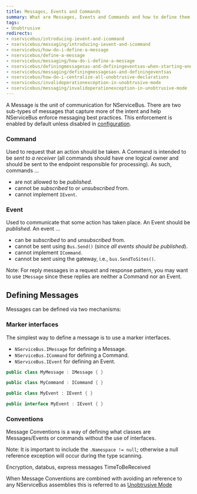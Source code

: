 ```yaml
---
title: Messages, Events and Commands
summary: What are Messages, Events and Commands and how to define them.
tags: 
- Unobtrusive
redirects:
- nservicebus/introducing-ievent-and-icommand
- nservicebus/messaging/introducing-ievent-and-icommand
- nservicebus/how-do-i-define-a-message
- nservicebus/define-a-message
- nservicebus/messaging/how-do-i-define-a-message
- nservicebus/definingmessagesas-and-definingeventsas-when-starting-endpoint
- nservicebus/messaging/definingmessagesas-and-definingeventsas
- nservicebus/how-do-i-centralize-all-unobtrusive-declarations
- nservicebus/invalidoperationexception-in-unobtrusive-mode
- nservicebus/messaging/invalidoperationexception-in-unobtrusive-mode
---
```


A Message is the unit of communication for NServiceBus. There are two sub-types of messages that capture more of the intent and help NServiceBus enforce messaging best practices. This enforcement is enabled by default unless disabled in [configuration](configure-best-practice-enforcement.md). 

### Command

Used to request that an action should be taken. A Command is intended to be _sent to a receiver_ (all commands should have one logical owner and should be sent to the endpoint responsible for processing). As such, commands ...

-   are not allowed to be _published_. 
-   cannot be _subscribed_ to or _unsubscribed_ from.
-   cannot implement `IEvent`.

### Event

Used to communicate that some action has taken place. An Event should be _published_. An event ...

-   can be _subscribed_ to and _unsubscribed_ from.
-   cannot be sent using `Bus.Send()` (since _all events should be published_).
-   cannot implement `ICommand`.
-   cannot be sent using the gateway, i.e., `bus.SendToSites()`.

Note: For reply messages in a request and response pattern, you may want to use `IMessage` since these replies are neither a Command nor an Event.

## Defining Messages

Messages can be defined via two mechanisms:

### Marker interfaces

The simplest way to define a message is to use a marker interfaces. 

 * `NServiceBus.IMessage` for defining a Message.
 * `NServiceBus.ICommand` for defining a Command.
 * `NServiceBus.IEvent` for defining an Event.


```C#
public class MyMessage : IMessage { }

public class MyCommand : ICommand { }

public class MyEvent : IEvent { }

public interface MyEvent : IEvent { }
```

### Conventions 

Message Conventions is a way of defining what classes are Messages/Events or commands without the use of interfaces.



Note: It is important to include the `.Namespace != null`; otherwise a null reference exception will occur during the type scanning.

Encryption, databus, express messages TimeToBeReceived

When Message Conventions are combined with avoiding an reference to any NServiceBus assemblies this is referred to as [Unobtrusive Mode](unobtrusive-mode.md)

